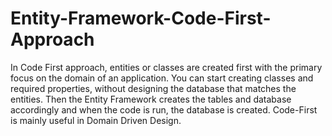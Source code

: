 # Entity-Framework-Code-First-Approach

In Code First approach, entities or classes are created first with the primary focus on the domain of an application. You can start creating classes and required properties, without designing the database that matches the entities. Then the Entity Framework creates the tables and database accordingly and when the code is run, the database is created. Code-First is mainly useful in Domain Driven Design. 
